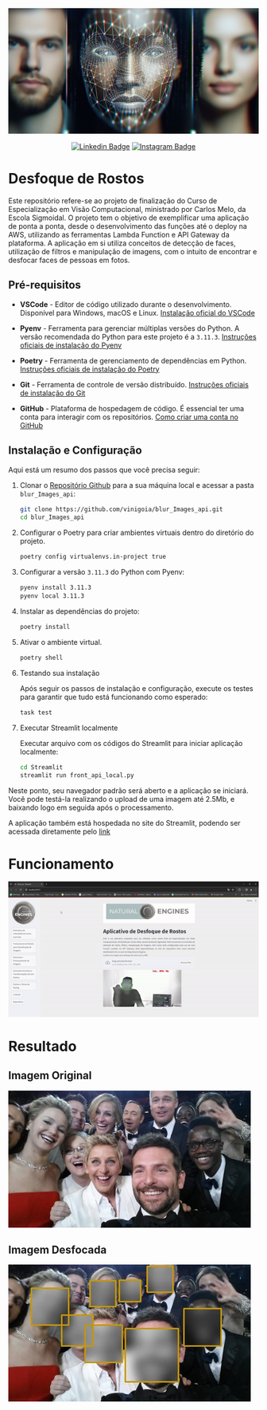 <img src="https://github.com/vinigoia/blur_Images_api/blob/main/Arquivos%20de%20teste/_9e1f5d8c-797d-4f8d-9802-c4bc3616d759.jpg"/>

<div align="center">
  
  [![Linkedin Badge](https://img.shields.io/badge/LinkedIn-0077B5?style=flat-square&logo=Linkedin&logoColor=white&link=https://www.linkedin.com/in/vinicius-goia-75a403234)](https://www.linkedin.com/in/vinicius-goia-75a403234)
  [![Instagram Badge](https://img.shields.io/badge/Instagram-E4405F?style=flat-square&logo=instagram&logoColor=white)](https://www.instagram.com/viniciusgoia/)


</div>

# Desfoque de Rostos

Este repositório refere-se ao projeto de finalização do Curso de Especialização em Visão Computacional, ministrado por Carlos Melo, da Escola Sigmoidal. O projeto tem o objetivo de exemplificar uma aplicação de ponta a ponta, 
desde o desenvolvimento das funções até o deploy na AWS, utilizando as ferramentas Lambda Function e API Gateway da plataforma. A aplicação em si utiliza conceitos de detecção de faces, utilização de filtros e manipulação de imagens, com o intuito de 
encontrar e desfocar faces de pessoas em fotos.

## Pré-requisitos

* **VSCode** - Editor de código utilizado durante o desenvolvimento. Disponível para Windows, macOS e Linux. [Instalação oficial do VSCode](https://code.visualstudio.com/download)

* **Pyenv** - Ferramenta para gerenciar múltiplas versões do Python. A versão recomendada do Python para este projeto é a `3.11.3`. [Instruções oficiais de instalação do Pyenv](https://github.com/pyenv/pyenv#installation)

* **Poetry** - Ferramenta de gerenciamento de dependências em Python. [Instruções oficiais de instalação do Poetry](https://python-poetry.org/docs/#installation)

* **Git** - Ferramenta de controle de versão distribuído. [Instruções oficiais de instalação do Git](https://git-scm.com/book/en/v2/Getting-Started-Installing-Git)

* **GitHub** - Plataforma de hospedagem de código. É essencial ter uma conta para interagir com os repositórios. [Como criar uma conta no GitHub](https://docs.github.com/pt/get-started/onboarding/getting-started-with-your-github-account)

## Instalação e Configuração

Aqui está um resumo dos passos que você precisa seguir:

1. Clonar o [Repositório Github](https://github.com/vinigoia/blur_Images_api) para a sua máquina local e acessar a pasta `blur_Images_api`:

   ```bash
   git clone https://github.com/vinigoia/blur_Images_api.git
   cd blur_Images_api
   ```

2. Configurar o Poetry para criar ambientes virtuais dentro do diretório do projeto.

   ```bash
   poetry config virtualenvs.in-project true
   ```

3. Configurar a versão `3.11.3` do Python com Pyenv:

   ```bash
   pyenv install 3.11.3
   pyenv local 3.11.3
   ```

4. Instalar as dependências do projeto:

   ```bash
   poetry install
   ```

5. Ativar o ambiente virtual.

   ```bash
   poetry shell
   ```

6. Testando sua instalação

   Após seguir os passos de instalação e configuração, execute os testes para garantir que tudo está funcionando como esperado:

   ```bash
   task test
   ```

7. Executar Streamlit localmente

   Executar arquivo com os códigos do Streamlit para iniciar aplicação localmente:

   ```bash
   cd Streamlit
   streamlit run front_api_local.py      
   ```

Neste ponto, seu navegador padrão será aberto e a aplicação se iniciará. Você pode testá-la realizando o upload de uma imagem até 2.5Mb, e baixando logo em seguida após o processamento.

A aplicação também está hospedada no site do Streamlit, podendo ser acessada diretamente pelo [link](https://blurimagesapi-bpsnngqkeuandkara6zets.streamlit.app/)

# Funcionamento

![](https://github.com/vinigoia/blur_Images_api/blob/main/Arquivos%20de%20teste/ezgif.com-video-to-gif-converter.gif)

# Resultado

## Imagem Original

<img src="https://github.com/vinigoia/blur_Images_api/blob/main/Arquivos%20de%20teste/ellen-degeneres-de-branco-em-foto.jpg"/>

## Imagem Desfocada

<img src="https://github.com/vinigoia/blur_Images_api/blob/main/Arquivos%20de%20teste/img_blurred%20(1).png"/>



